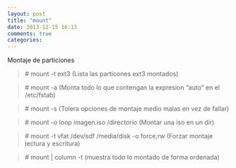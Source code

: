 ```yaml
---
layout: post
title: "mount"
date: 2013-12-15 16:13
comments: true
categories: 
---
```

Montaje de particiones 

>\# mount -t ext3      (Lista las particones ext3 montados) 

>\# mount -a       (Monta todo lo que contengan la expresion  “auto” en el /etc/fstab) 

>\# mount -s       (Tolera opciones de montaje medio malas en vez de fallar) 

>\# mount -o loop imagen.iso /directorio     (Montar una iso en un dir) 

>\# mount -t vfat /dev/sdf /media/disk -o force,rw   (Forzar montaje lectura y escritura) 

>\# mount | column -t  (muestra todo lo montado de forma ordenada)

